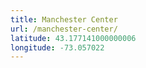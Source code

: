 ```yaml
---
title: Manchester Center
url: /manchester-center/
latitude: 43.177141000000006
longitude: -73.057022
---
```

